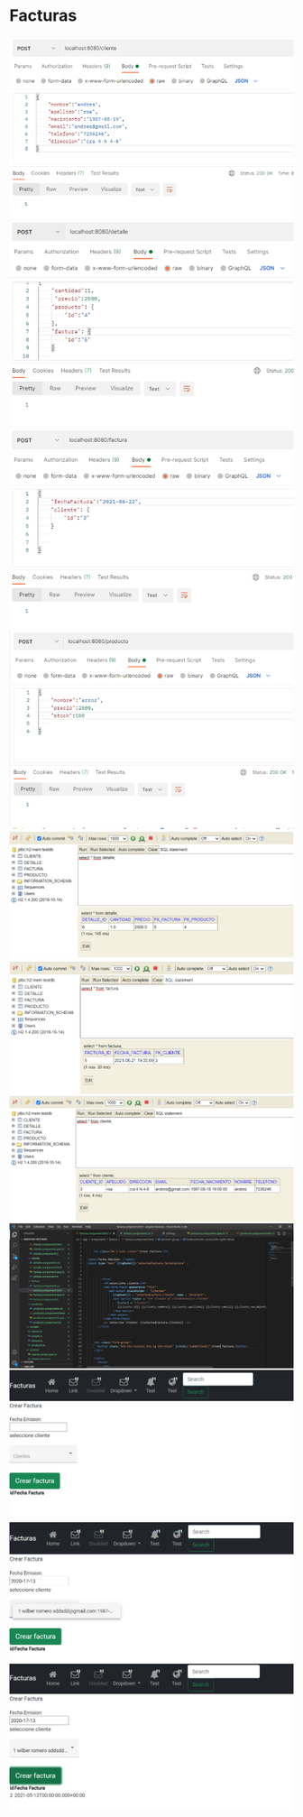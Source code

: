 # Facturas
![](img/post-cliente.png)![](img/post-detalle.png)![](img/post-factura.png)![](img/post-producto.png)![](img/db-detalle.png)![](img/db-factura.png)![](img/db-cliente.png)![](img/angular1.PNG)![](img/angular2.PNG)![](img/angular3.PNG)![](img/angular4.PNG)
